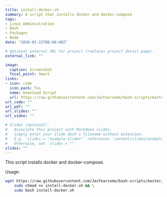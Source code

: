 ```yaml
---
title: install-docker.sh
summary: A script that installs docker and docker-compose
tags:
- Linux Administration
- Bash
- Packages
- Node
date: "2020-01-22T00:00:00Z"

# Optional external URL for project (replaces project detail page).
external_link: ""

image:
  caption: Screenshot
  focal_point: Smart
links:
- icon: code
  icon_pack: fas
  name: Download Script
  url: https://raw.githubusercontent.com/JacFearsome/bash-scripts/master/install-scripts/install-docker.sh
url_code: ""
url_pdf: ""
url_slides: ""
url_video: ""

# Slides (optional).
#   Associate this project with Markdown slides.
#   Simply enter your slide deck's filename without extension.
#   E.g. `slides = "example-slides"` references `content/slides/example-slides.md`.
#   Otherwise, set `slides = ""`.
slides: ""
---
```

This script installs docker and docker-compose.

Usage:
```sh
wget https://raw.githubusercontent.com/JacFearsome/bash-scripts/master/install-scripts/install-docker.sh && \
    sudo chmod +x install-docker.sh && \
    sudo bash install-docker.sh
```